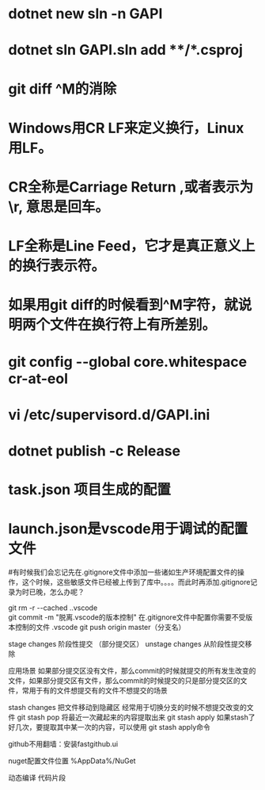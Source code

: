# dotnet  new  sln  -n  GAPI
#   dotnet sln   GAPI.sln    add   **/*.csproj

#   git diff ^M的消除 
# Windows用CR LF来定义换行，Linux用LF。
# CR全称是Carriage Return ,或者表示为\r, 意思是回车。
# LF全称是Line Feed，它才是真正意义上的换行表示符。
# 如果用git diff的时候看到^M字符，就说明两个文件在换行符上有所差别。
# git config --global core.whitespace cr-at-eol    

# vi  /etc/supervisord.d/GAPI.ini 


# dotnet publish -c Release



# task.json 项目生成的配置
# launch.json是vscode用于调试的配置文件




#有时候我们会忘记先在.gitignore文件中添加一些诸如生产环境配置文件的操作，这个时候，这些敏感文件已经被上传到了库中。。。。而此时再添加.gitignore记录为时已晚，怎么办呢？

git rm -r --cached .\.vscode\
git commit -m "脱离.vscode的版本控制"
在.gitignore文件中配置你需要不受版本控制的文件 .vscode
git push origin master（分支名）



stage changes  阶段性提交  （部分提交区）
unstage changes 从阶段性提交移除

应用场景 如果部分提交区没有文件，那么commit的时候就提交的所有发生改变的文件，如果部分提交区有文件，那么commit的时候提交的只是部分提交区的文件，常用于有的文件想提交有的文件不想提交的场景


stash  changes  把文件移动到隐藏区  经常用于切换分支的时候不想提交改变的文件
git stash pop   将最近一次藏起来的内容提取出来
git stash apply 如果stash了好几次，要提取其中某一次的内容，可以使用 git stash apply命令



github不用翻墙：安装fastgithub.ui




nuget配置文件位置 %AppData%/NuGet  





动态编译
代码片段






